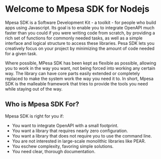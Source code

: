# Welcome to Mpesa SDK for Nodejs

Mpesa SDK is a Software Development Kit - a toolkit - for people who build apps using Javascript. Its goal is to enable you to integrate OpenAPI much faster than you could if you were writing code from scratch, by providing a rich set of functions for commonly needed tasks, as well as a simple interface and logical structure to access these libraries. Pesa SDK lets you creatively focus on your project by minimizing the amount of code needed for a given task.

Where possible, MPesa SDK has been kept as flexible as possible, allowing you to work in the way you want, not being forced into working any certain way. The library can have core parts easily extended or completely replaced to make the system work the way you need it to. In short, Mpesa SDK is the malleable framework that tries to provide the tools you need while staying out of the way.

## Who is Mpesa SDK For?

Mpesa SDK is right for you if:

- You want to integrate  OpenAPI with a small footprint.
- You want a library that requires nearly zero configuration.
- You want a library that does not require you to use the command line.
- You are not interested in large-scale monolithic libraries like PEAR.
- You eschew complexity, favoring simple solutions.
- You need clear, thorough documentation.

